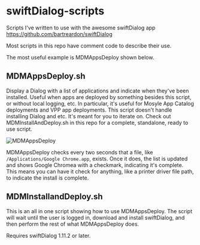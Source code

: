# swiftDialog-scripts
Scripts I've written to use with the awesome swiftDialog app https://github.com/bartreardon/swiftDialog

Most scripts in this repo have comment code to describe their use. 

The most useful example is MDMAppsDeploy shown below.

## MDMAppsDeploy.sh
Display a Dialog with a list of applications and indicate when they've been installed. Useful when apps are deployed by something besides this script, or without local logging, etc. In particular, it's useful for Mosyle App Catalog deployments and VPP app deployments. This script doesn't handle installing Dialog and etc. It's meant for you to iterate on. Check out MDMInstallAndDeploy.sh in this repo for a complete, standalone, ready to use script.

![MDMAppsDeploy](https://user-images.githubusercontent.com/6863894/189948035-3f34c0d4-f551-4a7f-bffd-1ee5ab52ace1.png)

MDMAppsDeploy checks every two seconds that a file, like `/Applications/Google Chrome.app`, exists. Once it does, the list is updated and shows Google Chromea with a checkmark, indicating it's complete. This means you can have it check for anything, like a printer driver file path, to indicate the install is complete.

## MDMInstallandDeploy.sh
This is an all in one script showing how to use MDMAppsDeploy. The script will wait until the user is logged in, download and install swiftDialog, and then perform the rest of what MDMAppsDeploy does.

Requires swiftDialog 1.11.2 or later.
